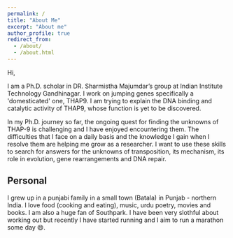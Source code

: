 ```yaml
---
permalink: /
title: "About Me"
excerpt: "About me"
author_profile: true
redirect_from: 
  - /about/
  - /about.html
---
```


Hi, 

I am a Ph.D. scholar in DR. Sharmistha Majumdar’s group at Indian Institute Technology Gandhinagar. I work on jumping genes specifically a 'domesticated' one, THAP9. I am trying to explain the DNA binding and catalytic activity of THAP9, whose function is yet to be discovered.

In my Ph.D. journey so far, the ongoing quest for finding the unknowns of THAP-9 is challenging and I have enjoyed encountering them. The difficulties that I face on a daily basis and the knowledge I gain when I resolve them  are helping  me grow as a researcher. I want to use these skills to search for answers for the unknowns of transposition, its mechanism, its role in evolution, gene rearrangements and DNA repair.

## Personal 

I grew up in a punjabi family in a small town (Batala) in Punjab - northern India. I love food (cooking and eating), music, urdu poetry, movies and books. I am also a huge fan of Southpark. I have been very slothful about working out but recently I have started running and I aim to run a marathon some day :smile:. 

